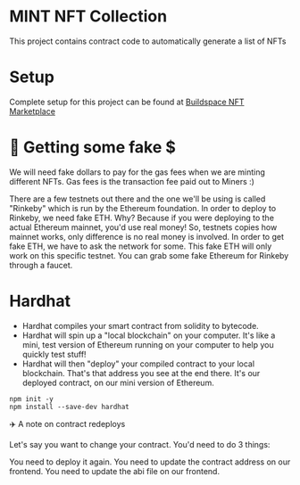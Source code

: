 # MINT NFT Collection

This project contains contract code to automatically generate a list of NFTs   


# Setup
Complete setup for this project can be found at [Buildspace NFT Marketplace](https://app.buildspace.so/projects/CO961ddb5f-f428-4608-9949-a9a2f461eb3f)


# 🤑 Getting some fake $
We will need fake dollars to pay for the gas fees when we are minting different NFTs. Gas fees is the transaction fee paid out to Miners :)  

There are a few testnets out there and the one we'll be using is called "Rinkeby" which is run by the Ethereum foundation.
In order to deploy to Rinkeby, we need fake ETH. Why? Because if you were deploying to the actual Ethereum mainnet, you'd use real money! So, testnets copies how mainnet works, only difference is no real money is involved.
In order to get fake ETH, we have to ask the network for some. This fake ETH will only work on this specific testnet. You can grab some fake Ethereum for Rinkeby through a faucet. 


# Hardhat
* Hardhat compiles your smart contract from solidity to bytecode.
* Hardhat will spin up a "local blockchain" on your computer. It's like a mini, test version of Ethereum running on your computer to help you quickly test stuff!
* Hardhat will then "deploy" your compiled contract to your local blockchain. That's that address you see at the end there. It's our deployed contract, on our mini version of Ethereum.

```
npm init -y
npm install --save-dev hardhat
```


✈️ A note on contract redeploys

Let's say you want to change your contract. You'd need to do 3 things:

You  need to deploy it again.
You need to update the contract address on our frontend.
You need to update the abi file on our frontend.
